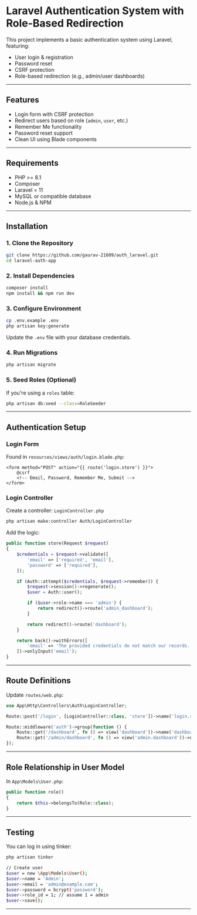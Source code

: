 # Laravel Authentication System with Role-Based Redirection

This project implements a basic authentication system using Laravel, featuring:

* User login & registration
* Password reset
* CSRF protection
* Role-based redirection (e.g., admin/user dashboards)

---

## Features

* Login form with CSRF protection
* Redirect users based on role (`admin`, `user`, etc.)
* Remember Me functionality
* Password reset support
* Clean UI using Blade components

---

## Requirements

* PHP >= 8.1
* Composer
* Laravel = 11
* MySQL or compatible database
* Node.js & NPM 
---

## Installation

### 1. Clone the Repository

```bash
git clone https://github.com/gaurav-21609/auth_laravel.git
cd laravel-auth-app
```

### 2. Install Dependencies

```bash
composer install
npm install && npm run dev
```

### 3. Configure Environment

```bash
cp .env.example .env
php artisan key:generate
```

Update the `.env` file with your database credentials.

### 4. Run Migrations

```bash
php artisan migrate
```

### 5. Seed Roles (Optional)

If you're using a `roles` table:

```bash
php artisan db:seed --class=RoleSeeder
```

---

## Authentication Setup

### Login Form

Found in `resources/views/auth/login.blade.php`:

```blade
<form method="POST" action="{{ route('login.store') }}">
    @csrf
    <!-- Email, Password, Remember Me, Submit -->
</form>
```

### Login Controller

Create a controller: `LoginController.php`

```bash
php artisan make:controller Auth/LoginController
```

Add the logic:

```php
public function store(Request $request)
{
    $credentials = $request->validate([
        'email' => ['required', 'email'],
        'password' => ['required'],
    ]);

    if (Auth::attempt($credentials, $request->remember)) {
        $request->session()->regenerate();
        $user = Auth::user();

        if ($user->role->name === 'admin') {
            return redirect()->route('admin_dashboard');
        }

        return redirect()->route('dashboard');
    }

    return back()->withErrors([
        'email' => 'The provided credentials do not match our records.',
    ])->onlyInput('email');
}
```

---

## Route Definitions

Update `routes/web.php`:

```php
use App\Http\Controllers\Auth\LoginController;

Route::post('/login', [LoginController::class, 'store'])->name('login.store');

Route::middleware('auth')->group(function () {
    Route::get('/dashboard', fn () => view('dashboard'))->name('dashboard');
    Route::get('/admin/dashboard', fn () => view('admin.dashboard'))->name('admin_dashboard');
});
```

---

## Role Relationship in User Model

In `App\Models\User.php`:

```php
public function role()
{
    return $this->belongsTo(Role::class);
}
```

---

## Testing

You can log in using tinker:

```bash
php artisan tinker

// Create user
$user = new \App\Models\User();
$user->name = 'Admin';
$user->email = 'admin@example.com';
$user->password = bcrypt('password');
$user->role_id = 1; // assume 1 = admin
$user->save();
```

---

